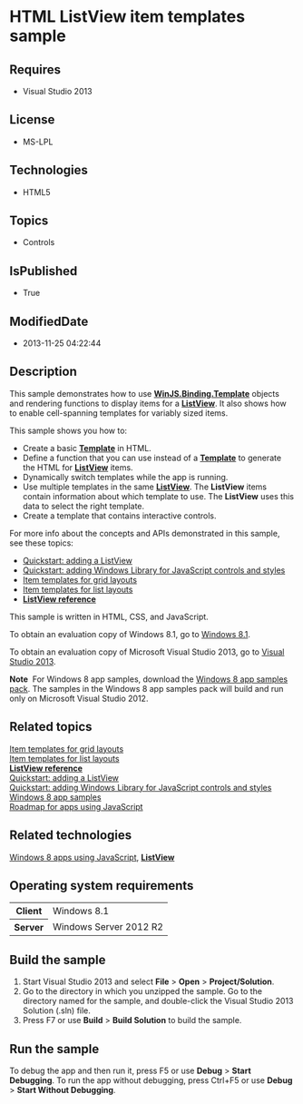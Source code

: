 # HTML ListView item templates sample
## Requires
* Visual Studio 2013
## License
* MS-LPL
## Technologies
* HTML5
## Topics
* Controls
## IsPublished
* True
## ModifiedDate
* 2013-11-25 04:22:44
## Description

<div id="mainSection">
<p>This sample demonstrates how to use <a href="http://msdn.microsoft.com/library/windows/apps/br229723">
<b>WinJS.Binding.Template</b></a> objects and rendering functions to display items for a
<a href="http://msdn.microsoft.com/library/windows/apps/br211837"><b>ListView</b></a>. It also shows how to enable cell-spanning templates for variably sized items.
</p>
<p>This sample shows you how to:</p>
<p></p>
<ul>
<li>Create a basic <a href="http://msdn.microsoft.com/library/windows/apps/br229723">
<b>Template</b></a> in HTML. </li><li>Define a function that you can use instead of a <a href="http://msdn.microsoft.com/library/windows/apps/br229723">
<b>Template</b></a> to generate the HTML for <a href="http://msdn.microsoft.com/library/windows/apps/br211837">
<b>ListView</b></a> items. </li><li>Dynamically switch templates while the app is running. </li><li>Use multiple templates in the same <a href="http://msdn.microsoft.com/library/windows/apps/br211837">
<b>ListView</b></a>. The <b>ListView</b> items contain information about which template to use. The
<b>ListView</b> uses this data to select the right template. </li><li>Create a template that contains interactive controls. </li></ul>
<p></p>
<p>For more info about the concepts and APIs demonstrated in this sample, see these topics:
</p>
<ul>
<li><a href="http://msdn.microsoft.com/library/windows/apps/hh465496">Quickstart: adding a ListView</a>
</li><li><a href="http://msdn.microsoft.com/library/windows/apps/hh465493">Quickstart: adding Windows Library for JavaScript controls and styles</a>
</li><li><a href="http://msdn.microsoft.com/library/windows/apps/hh465463">Item templates for grid layouts</a>
</li><li><a href="http://msdn.microsoft.com/library/windows/apps/hh465478">Item templates for list layouts</a>
</li><li><a href="http://msdn.microsoft.com/library/windows/apps/br211837"><b>ListView reference</b></a>
</li></ul>
<p></p>
<p>This sample is written in HTML, CSS, and JavaScript.</p>
<p>To obtain an evaluation copy of Windows&nbsp;8.1, go to <a href="http://go.microsoft.com/fwlink/p/?linkid=301696">
Windows&nbsp;8.1</a>.</p>
<p>To obtain an evaluation copy of Microsoft Visual Studio&nbsp;2013, go to <a href="http://go.microsoft.com/fwlink/p/?linkid=301697">
Visual Studio&nbsp;2013</a>.</p>
<p></p>
<p class="note"><b>Note</b>&nbsp;&nbsp;For Windows&nbsp;8 app samples, download the <a href="http://go.microsoft.com/fwlink/p/?LinkId=301698">
Windows&nbsp;8 app samples pack</a>. The samples in the Windows&nbsp;8 app samples pack will build and run only on Microsoft Visual Studio&nbsp;2012.</p>
<p></p>
<h2><a id="related_topics"></a>Related topics</h2>
<dl><dt><a href="http://msdn.microsoft.com/library/windows/apps/hh465463">Item templates for grid layouts</a>
</dt><dt><a href="http://msdn.microsoft.com/library/windows/apps/hh465478">Item templates for list layouts</a>
</dt><dt><a href="http://msdn.microsoft.com/library/windows/apps/br211837"><b>ListView reference</b></a>
</dt><dt><a href="http://msdn.microsoft.com/library/windows/apps/hh465496">Quickstart: adding a ListView</a>
</dt><dt><a href="http://msdn.microsoft.com/library/windows/apps/hh465493">Quickstart: adding Windows Library for JavaScript controls and styles</a>
</dt><dt><a href="http://go.microsoft.com/fwlink/p/?LinkID=227694">Windows 8 app samples</a>
</dt><dt><a href="http://msdn.microsoft.com/library/windows/apps/hh465037">Roadmap for apps using JavaScript</a>
</dt></dl>
<h2>Related technologies</h2>
<a href="http://msdn.microsoft.com/library/windows/apps/br211385">Windows 8 apps using JavaScript</a>,
<a href="http://msdn.microsoft.com/library/windows/apps/br211837"><b>ListView</b></a>
<h2>Operating system requirements</h2>
<table>
<tbody>
<tr>
<th>Client</th>
<td><dt>Windows&nbsp;8.1 </dt></td>
</tr>
<tr>
<th>Server</th>
<td><dt>Windows Server&nbsp;2012&nbsp;R2 </dt></td>
</tr>
</tbody>
</table>
<h2>Build the sample</h2>
<ol>
<li>Start Visual Studio&nbsp;2013 and select <b>File</b> &gt; <b>Open</b> &gt; <b>Project/Solution</b>.
</li><li>Go to the directory in which you unzipped the sample. Go to the directory named for the sample, and double-click the Visual Studio&nbsp;2013 Solution (.sln) file.
</li><li>Press F7 or use <b>Build</b> &gt; <b>Build Solution</b> to build the sample. </li></ol>
<h2>Run the sample</h2>
<p>To debug the app and then run it, press F5 or use <b>Debug</b> &gt; <b>Start Debugging</b>. To run the app without debugging, press Ctrl&#43;F5 or use
<b>Debug</b> &gt; <b>Start Without Debugging</b>. </p>
</div>
